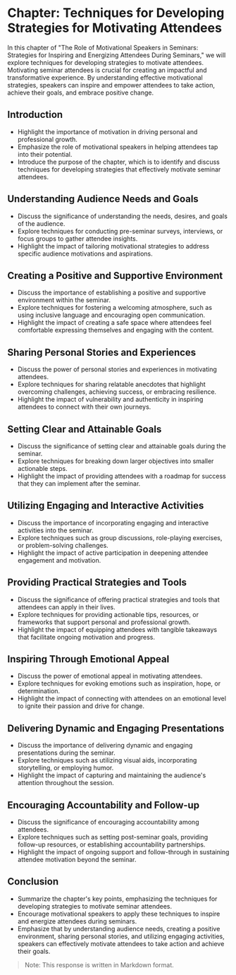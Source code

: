 Chapter: Techniques for Developing Strategies for Motivating Attendees
======================================================================

In this chapter of "The Role of Motivational Speakers in Seminars: Strategies for Inspiring and Energizing Attendees During Seminars," we will explore techniques for developing strategies to motivate attendees. Motivating seminar attendees is crucial for creating an impactful and transformative experience. By understanding effective motivational strategies, speakers can inspire and empower attendees to take action, achieve their goals, and embrace positive change.

**Introduction**
----------------

* Highlight the importance of motivation in driving personal and professional growth.
* Emphasize the role of motivational speakers in helping attendees tap into their potential.
* Introduce the purpose of the chapter, which is to identify and discuss techniques for developing strategies that effectively motivate seminar attendees.

**Understanding Audience Needs and Goals**
------------------------------------------

* Discuss the significance of understanding the needs, desires, and goals of the audience.
* Explore techniques for conducting pre-seminar surveys, interviews, or focus groups to gather attendee insights.
* Highlight the impact of tailoring motivational strategies to address specific audience motivations and aspirations.

**Creating a Positive and Supportive Environment**
--------------------------------------------------

* Discuss the importance of establishing a positive and supportive environment within the seminar.
* Explore techniques for fostering a welcoming atmosphere, such as using inclusive language and encouraging open communication.
* Highlight the impact of creating a safe space where attendees feel comfortable expressing themselves and engaging with the content.

**Sharing Personal Stories and Experiences**
--------------------------------------------

* Discuss the power of personal stories and experiences in motivating attendees.
* Explore techniques for sharing relatable anecdotes that highlight overcoming challenges, achieving success, or embracing resilience.
* Highlight the impact of vulnerability and authenticity in inspiring attendees to connect with their own journeys.

**Setting Clear and Attainable Goals**
--------------------------------------

* Discuss the significance of setting clear and attainable goals during the seminar.
* Explore techniques for breaking down larger objectives into smaller actionable steps.
* Highlight the impact of providing attendees with a roadmap for success that they can implement after the seminar.

**Utilizing Engaging and Interactive Activities**
-------------------------------------------------

* Discuss the importance of incorporating engaging and interactive activities into the seminar.
* Explore techniques such as group discussions, role-playing exercises, or problem-solving challenges.
* Highlight the impact of active participation in deepening attendee engagement and motivation.

**Providing Practical Strategies and Tools**
--------------------------------------------

* Discuss the significance of offering practical strategies and tools that attendees can apply in their lives.
* Explore techniques for providing actionable tips, resources, or frameworks that support personal and professional growth.
* Highlight the impact of equipping attendees with tangible takeaways that facilitate ongoing motivation and progress.

**Inspiring Through Emotional Appeal**
--------------------------------------

* Discuss the power of emotional appeal in motivating attendees.
* Explore techniques for evoking emotions such as inspiration, hope, or determination.
* Highlight the impact of connecting with attendees on an emotional level to ignite their passion and drive for change.

**Delivering Dynamic and Engaging Presentations**
-------------------------------------------------

* Discuss the importance of delivering dynamic and engaging presentations during the seminar.
* Explore techniques such as utilizing visual aids, incorporating storytelling, or employing humor.
* Highlight the impact of capturing and maintaining the audience's attention throughout the session.

**Encouraging Accountability and Follow-up**
--------------------------------------------

* Discuss the significance of encouraging accountability among attendees.
* Explore techniques such as setting post-seminar goals, providing follow-up resources, or establishing accountability partnerships.
* Highlight the impact of ongoing support and follow-through in sustaining attendee motivation beyond the seminar.

**Conclusion**
--------------

* Summarize the chapter's key points, emphasizing the techniques for developing strategies to motivate seminar attendees.
* Encourage motivational speakers to apply these techniques to inspire and energize attendees during seminars.
* Emphasize that by understanding audience needs, creating a positive environment, sharing personal stories, and utilizing engaging activities, speakers can effectively motivate attendees to take action and achieve their goals.

> Note: This response is written in Markdown format.
